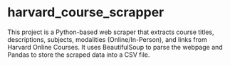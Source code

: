 # harvard_course_scrapper
This project is a Python-based web scraper that extracts course titles, descriptions, subjects, modalities (Online/In-Person), and links from Harvard Online Courses. It uses BeautifulSoup to parse the webpage and Pandas to store the scraped data into a CSV file.
